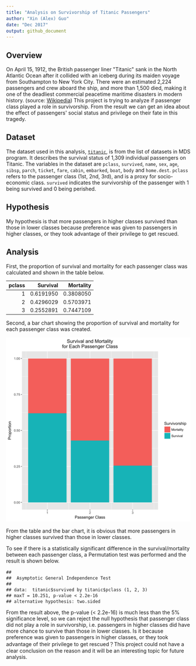 ```yaml
---
title: "Analysis on Survivorship of Titanic Passengers"
author: "Xin (Alex) Guo"
date: "Dec 2017"
output: github_document
---
```






## Overview

On April 15, 1912, the British passenger liner "Titanic" sank in the North Atlantic Ocean after it collided with an iceberg during its maiden voyage from Southampton to New York City. There were an estimated 2,224 passengers and crew aboard the ship, and more than 1,500 died, making it one of the deadliest commercial peacetime maritime disasters in modern history. (source: [Wikipedia](https://en.wikipedia.org/wiki/RMS_Titanic)) This project is trying to analyze if passenger class played a role in survivorship. From the result we can get an idea about the effect of passengers' social status and privilege on their fate in this tragedy.

## Dataset

The dataset used in this analysis, [`titanic`](https://github.ubc.ca/ubc-mds-2017/datasets/blob/master/data/titanic.csv), is from the list of datasets in MDS program. It describes the survival status of 1,309 individual passengers on Titanic. The variables in the dataset are `pclass`, `survived`, `name`, `sex`, `age`, `sibsp`, `parch`, `ticket`, `fare`, `cabin`, `embarked`, `boat`, `body` and `home.dest`. `pclass` refers to the passenger class (1st, 2nd, 3rd), and is a proxy for socio-economic class. `survived` indicates the survivorship of the passenger with 1 being survived and 0 being perished. 

## Hypothesis

My hypothesis is that more passengers in higher classes survived than those in lower classes because preference was given to passengers in higher classes, or they took advantage of their privilege to get rescued.

## Analysis

First, the proportion of survival and mortality for each passenger class was calculated and shown in the table below.


| pclass|  Survival| Mortality|
|------:|---------:|---------:|
|      1| 0.6191950| 0.3808050|
|      2| 0.4296029| 0.5703971|
|      3| 0.2552891| 0.7447109|

Second, a bar chart showing the proportion of survival and mortality for each passenger class was created.

![](../results/figure/bar_chart.png)

From the table and the bar chart, it is obvious that more passengers in higher classes survived than those in lower classes.

To see if there is a statistically significant difference in the survival/mortality between each passenger class, a Permutation test was performed and the result is shown below.


```
## 
## 	Asymptotic General Independence Test
## 
## data:  titanic$survived by titanic$pclass (1, 2, 3)
## maxT = 10.251, p-value < 2.2e-16
## alternative hypothesis: two.sided
```

From the result above, the p-value (< 2.2e-16) is much less than the 5% significance level, so we can reject the null hypothesis that passenger class did not play a role in survivorship, i.e. passengers in higher classes did have more chance to survive than those in lower classes. Is it because preference was given to passengers in higher classes, or they took advantage of their privilege to get rescued？This project could not have a clear conclusion on the reason and it will be an interesting topic for future analysis.
